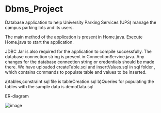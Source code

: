 # Dbms_Project
Database application to help University Parking Services (UPS) manage the campus parking lots and its users.

The main method of the application is present in Home.java. 
Execute Home.java to start the application.

JDBC Jar is also required for the application to compile successfully. 
The database connection string is present in ConnectionService.java. 
Any changes for the database connection string or credentials should be made there.
We have uploaded createTable.sql and insertValues.sql in sql folder , which contains commands to populate table and values to be inserted.
 
a)tables,constraint sql file is tableCreation.sql
b)Queries for populating the tables with the sample data is demoData.sql

ER-diagram 

![image](https://github.com/meghana1995/Dbms_Project/assets/41367602/c7cbd4d8-e2ef-4bb0-9a6f-6280e4d63754)

